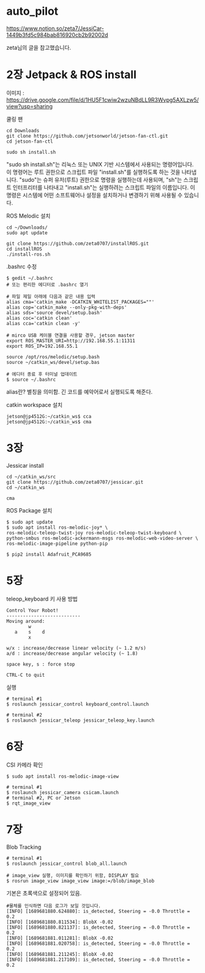 # auto_pilot
https://www.notion.so/zeta7/JessiCar-1449b3fd5c984bab816920cb2b92002d

zeta님의 글을 참고했습니다.
# 2장 Jetpack & ROS install

이미지 : https://drive.google.com/file/d/1HU5F1cwiw2wzuNBdLL9R3Wvpg5AXLzw5/view?usp=sharing

쿨링 팬
~~~shell
cd Downloads
git clone https://github.com/jetsonworld/jetson-fan-ctl.git
cd jetson-fan-ctl

sudo sh install.sh
~~~

"sudo sh install.sh"는 리눅스 또는 UNIX 기반 시스템에서 사용되는 명령어입니다. 이 명령어는 루트 권한으로 스크립트 파일 "install.sh"를 실행하도록 하는 것을 나타냅니다. "sudo"는 슈퍼 유저(루트) 권한으로 명령을 실행하는데 사용되며, "sh"는 스크립트 인터프리터를 나타내고 "install.sh"는 실행하려는 스크립트 파일의 이름입니다. 이 명령은 시스템에 어떤 소프트웨어나 설정을 설치하거나 변경하기 위해 사용될 수 있습니다.

ROS Melodic 설치

~~~shell
cd ~/Downloads/
sudo apt update

git clone https://github.com/zeta0707/installROS.git
cd installROS
./install-ros.sh
~~~

.bashrc 수정

~~~shell
$ gedit ~/.bashrc 
# 또는 편리한 에디터로 .bashrc 열기

# 파일 제일 아래에 다음과 같은 내용 입력
alias cma='catkin_make -DCATKIN_WHITELIST_PACKAGES=""'
alias cop='catkin_make --only-pkg-with-deps'
alias sds='source devel/setup.bash'
alias coc='catkin clean'
alias cca='catkin clean -y'

# mirco USB 케이블 연결을 사용할 경우, jetson master
export ROS_MASTER_URI=http://192.168.55.1:11311
export ROS_IP=192.168.55.1

source /opt/ros/melodic/setup.bash
source ~/catkin_ws/devel/setup.bas

# 에디터 종료 후 터미널 업데이트
$ source ~/.bashrc
~~~

alias란? 별칭을 의미함. 긴 코드를 예악어로서 실행되도록 해준다.

catkin workspace 설치

~~~shell
jetson@jp4512G:~/catkin_ws$ cca
jetson@jp4512G:~/catkin_ws$ cma
~~~

# 3장

Jessicar install

~~~shell
cd ~/catkin_ws/src
git clone https://github.com/zeta0707/jessicar.git
cd ~/catkin_ws

cma
~~~

ROS Package 설치

~~~shell
$ sudo apt update
$ sudo apt install ros-melodic-joy* \
ros-melodic-teleop-twist-joy ros-melodic-teleop-twist-keyboard \
python-smbus ros-melodic-ackermann-msgs ros-melodic-web-video-server \
ros-melodic-image-pipeline python-pip

$ pip2 install Adafruit_PCA9685
~~~

# 5장

teleop_keyboard 키 사용 방법

~~~shell
Control Your Robot!
---------------------------
Moving around:
        w
   a    s    d
        x

w/x : increase/decrease linear velocity (~ 1.2 m/s)
a/d : increase/decrease angular velocity (~ 1.8)

space key, s : force stop

CTRL-C to quit
~~~

실행

~~~shell
# terminal #1
$ roslaunch jessicar_control keyboard_control.launch

# terminal #2
$ roslaunch jessicar_teleop jessicar_teleop_key.launch
~~~

# 6장

CSI 카메라 확인

~~~shell
$ sudo apt install ros-melodic-image-view
~~~

~~~shell
# terminal #1
$ roslaunch jessicar_camera csicam.launch
# terminal #2, PC or Jetson
$ rqt_image_view
~~~

# 7장

Blob Tracking

~~~shell
# terminal #1
$ roslaunch jessicar_control blob_all.launch

# image_view 실행, 이미지를 확인하기 위함, DISPLAY 필요
$ rosrun image_view image_view image:=/blob/image_blob
~~~

기본은 초록색으로 설정되어 있음.

~~~shell
#물체를 인식하면 다음 로그가 보일 것입니다.
[INFO] [1689681880.624880]: is_detected, Steering = -0.0 Throttle = 0.2
[INFO] [1689681880.811534]: BlobX -0.02
[INFO] [1689681880.821137]: is_detected, Steering = -0.0 Throttle = 0.2
[INFO] [1689681881.011281]: BlobX -0.02
[INFO] [1689681881.020758]: is_detected, Steering = -0.0 Throttle = 0.2
[INFO] [1689681881.211245]: BlobX -0.02
[INFO] [1689681881.217109]: is_detected, Steering = -0.0 Throttle = 0.2
~~~
